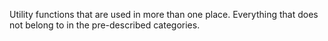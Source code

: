 Utility functions that are used in more than one place. Everything that does not belong to in the pre-described categories.